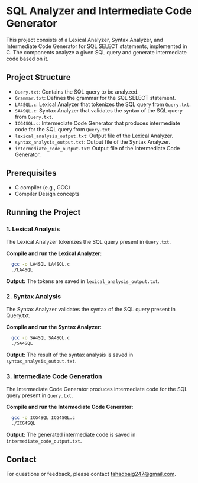 # SQL Analyzer and Intermediate Code Generator

This project consists of a Lexical Analyzer, Syntax Analyzer, and Intermediate Code Generator for SQL SELECT statements, implemented in C. The components analyze a given SQL query and generate intermediate code based on it.

## Project Structure

- `Query.txt`: Contains the SQL query to be analyzed.
- `Grammar.txt`: Defines the grammar for the SQL SELECT statement.
- `LA4SQL.c`: Lexical Analyzer that tokenizes the SQL query from `Query.txt`.
- `SA4SQL.c`: Syntax Analyzer that validates the syntax of the SQL query from `Query.txt`.
- `ICG4SQL.c`: Intermediate Code Generator that produces intermediate code for the SQL query from `Query.txt`.
- `lexical_analysis_output.txt`: Output file of the Lexical Analyzer.
- `syntax_analysis_output.txt`: Output file of the Syntax Analyzer.
- `intermediate_code_output.txt`: Output file of the Intermediate Code Generator.

## Prerequisites

- C compiler (e.g., GCC)
- Compiler Design concepts

## Running the Project

### 1. Lexical Analysis

The Lexical Analyzer tokenizes the SQL query present in `Query.txt`.

**Compile and run the Lexical Analyzer:**
```bash
  gcc -o LA4SQL LA4SQL.c
  ./LA4SQL
```
**Output:** The tokens are saved in `lexical_analysis_output.txt`.

### 2. Syntax Analysis

The Syntax Analyzer validates the syntax of the SQL query present in Query.txt.

**Compile and run the Syntax Analyzer:**
```bash
  gcc -o SA4SQL SA4SQL.c
  ./SA4SQL
```
**Output:** The result of the syntax analysis is saved in `syntax_analysis_output.txt`.

### 3. Intermediate Code Generation

The Intermediate Code Generator produces intermediate code for the SQL query present in `Query.txt`.

**Compile and run the Intermediate Code Generator:**
```bash
  gcc -o ICG4SQL ICG4SQL.c
  ./ICG4SQL
```
**Output:** The generated intermediate code is saved in `intermediate_code_output.txt`.

## Contact
For questions or feedback, please contact fahadbaig247@gmail.com.

